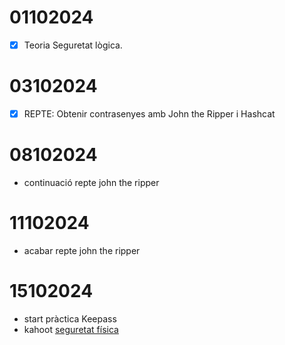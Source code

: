 # 01102024

- [x] Teoria Seguretat lògica.

# 03102024

- [x] REPTE: Obtenir contrasenyes amb John the Ripper i Hashcat

# 08102024

- continuació repte john the ripper

# 11102024

- acabar repte john the ripper

# 15102024

- start pràctica Keepass
- kahoot [seguretat física](https://create.kahoot.it/details/ee0343bb-c5c5-46f5-abc4-b57758aec4b9)
